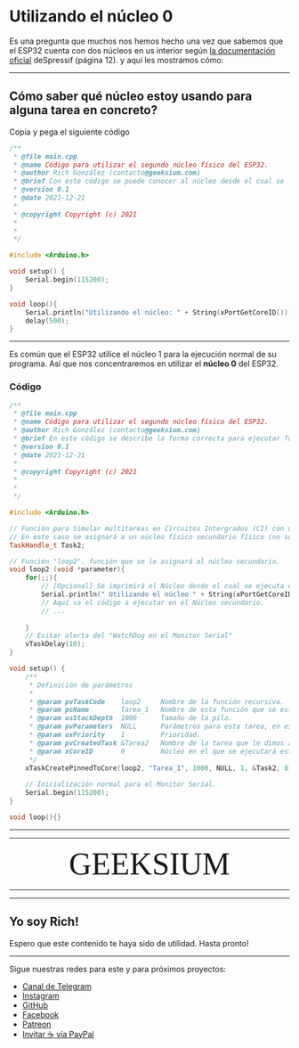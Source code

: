 # Utilizando el núcleo 0

Es una pregunta que muchos nos hemos hecho una vez que sabemos que el ESP32 cuenta con dos núcleos en us interior según [la documentación oficial](https://www.espressif.com/sites/default/files/documentation/esp32_datasheet_en.pdf) deSpressif (página 12). y aquí les mostramos cómo:

---

## Cómo saber qué núcleo estoy usando para alguna tarea en concreto?

Copia y pega el siguiente código

``` cpp
/**
 * @file main.cpp
 * @name Código para utilizar el segundo núcleo físico del ESP32.
 * @author Rich González (contacto@geeksium.com)
 * @brief Con este código se puede conocer al núcleo desde el cual se  ejecuta el programa principal.
 * @version 0.1
 * @date 2021-12-21
 * 
 * @copyright Copyright (c) 2021
 * 
 * 
 */

#include <Arduino.h>

void setup() {
    Serial.begin(115200);
}

void loop(){
    Serial.println("Utilizando el núcleo: " + String(xPortGetCoreID()));
    delay(500);
}
```

---

Es común que el ESP32 utilice el núcleo 1 para la ejecución normal de su programa. Así que nos concentraremos en utilizar el **núcleo 0** del ESP32.

### Código

``` cpp
/**
 * @file main.cpp
 * @name Código para utilizar el segundo núcleo físico del ESP32.
 * @author Rich González (contacto@geeksium.com)
 * @brief En este código se describe la forma correcta para ejecutar funciones en el segundo núcleo del ESP32, mediante el uso de RTOS (Real-time Operative System).
 * @version 0.1
 * @date 2021-12-21
 * 
 * @copyright Copyright (c) 2021
 * 
 * 
 */

#include <Arduino.h>

// Función para Simular multitareas en Circuitos Intergrados (CI) con un sólo núcleo (RTOS).
// En este caso se asignará a un núcleo físico secundario físico (no sólo simulado).
TaskHandle_t Task2;

// Función "loop2". función que se le asignará al núcleo secundario.
void loop2 (void *parameter){
    for(;;){
        // [Opcional] Se imprimirá el Núcleo desde el cual se ejecuta esta tarea.
        Serial.println(" Utilizando el núcleo " + String(xPortGetCoreID()));
        // Aquí va el código a ejecutar en el Núcleo secundario.
        // ...
        
    }
    // Evitar alerta del "WatchDog en el Monitor Serial"
    vTaskDelay(10);
}

void setup() {
    /**
     * Definición de parámetros
     * 
     * @param pvTaskCode    loop2     Nombre de la función recursiva.
     * @param pcName        Tarea_1   Nombre de esta función que se està definiendo, puede cambiarse.
     * @param usStackDepth  1000      Tamaño de la pila.
     * @param pvParameters  NULL      Parámetros para esta tarea, en este caso son NULOS.
     * @param uxPriority    1         Prioridad.
     * @param pvCreatedTask &Tarea2   Nombre de la tarea que le dimos a la "TaskHandler_t" (se definió después del #include <Arduino.h>).
     * @param xCoreID       0         Núcleo en el que se ejecutará esta tarea, en este caso el núcleo 0.
     */
    xTaskCreatePinnedToCore(loop2, "Tarea_1", 1000, NULL, 1, &Task2, 0);
    
    // Inicialización normal para el Monitor Serial.
    Serial.begin(115200);
}

void loop(){}
```

---

---

<div align="center">
    <span
    style="font-family:'bebas neue extrabold';
    font-size:4em;">
        GEEKSIUM
    </span>
</div>

---

---

## Yo soy Rich!

Espero que este contenido te haya sido de utilidad.
Hasta pronto!

---

Sigue nuestras redes para este y para próximos proyectos:

- [Canal de Telegram](https://t.me/geeksium)
- [Instagram](https://instagram.com/geeksium)
- [GitHub](https://github.com/geeksium)
- [Facebook](https://facebook.com/geeksium)
- [Patreon](https://patreon.com/geeksium)
- [Invitar ☕ vía PayPal](https://paypal.me/richglz?country.x=MX&locale.x=es_XC)
